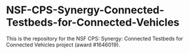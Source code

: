 # NSF-CPS-Synergy-Connected-Testbeds-for-Connected-Vehicles
This is the repository for the NSF CPS: Synergy: Connected Testbeds for Connected Vehicles project (award #1646019).

